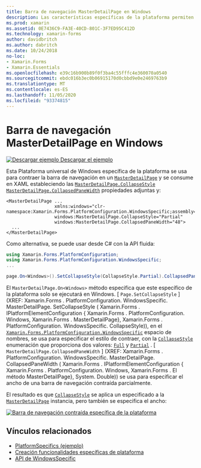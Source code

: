 ```yaml
---
title: Barra de navegación MasterDetailPage en Windows
description: Las características específicas de la plataforma permiten consumir funcionalidad que solo está disponible en una plataforma específica, sin necesidad de implementar representadores o efectos personalizados. En este artículo se explica cómo consumir la plataforma específica de Windows que contrae la barra de navegación en un MasterDetailPage.
ms.prod: xamarin
ms.assetid: 0E7436C9-FA3E-40CD-801C-3F7ED95C412D
ms.technology: xamarin-forms
author: davidbritch
ms.author: dabritch
ms.date: 10/24/2018
no-loc:
- Xamarin.Forms
- Xamarin.Essentials
ms.openlocfilehash: e39c16b900b89f0f3ba4c55fffc4e360070a0540
ms.sourcegitcommit: ebdc016b3ec0b06915170d0cbbd9e0e2469763b9
ms.translationtype: MT
ms.contentlocale: es-ES
ms.lasthandoff: 11/05/2020
ms.locfileid: "93374815"
---
```

# <a name="masterdetailpage-navigation-bar-on-windows"></a>Barra de navegación MasterDetailPage en Windows

[![Descargar ejemplo](~/media/shared/download.png) Descargar el ejemplo](/samples/xamarin/xamarin-forms-samples/userinterface-platformspecifics)

Esta Plataforma universal de Windows específica de la plataforma se usa para contraer la barra de navegación en un [`MasterDetailPage`](xref:Xamarin.Forms.MasterDetailPage) y se consume en XAML estableciendo las [`MasterDetailPage.CollapseStyle`](xref:Xamarin.Forms.PlatformConfiguration.WindowsSpecific.MasterDetailPage.CollapseStyleProperty) [`MasterDetailPage.CollapsedPaneWidth`](xref:Xamarin.Forms.PlatformConfiguration.WindowsSpecific.MasterDetailPage.CollapsedPaneWidthProperty) propiedades adjuntas y:

```xaml
<MasterDetailPage ...
                  xmlns:windows="clr-namespace:Xamarin.Forms.PlatformConfiguration.WindowsSpecific;assembly=Xamarin.Forms.Core"
                  windows:MasterDetailPage.CollapseStyle="Partial"
                  windows:MasterDetailPage.CollapsedPaneWidth="48">
  ...
</MasterDetailPage>

```

Como alternativa, se puede usar desde C# con la API fluida:

```csharp
using Xamarin.Forms.PlatformConfiguration;
using Xamarin.Forms.PlatformConfiguration.WindowsSpecific;
...

page.On<Windows>().SetCollapseStyle(CollapseStyle.Partial).CollapsedPaneWidth(148);
```

El `MasterDetailPage.On<Windows>` método especifica que este específico de la plataforma solo se ejecutará en Windows. [ `Page.SetCollapseStyle` ] (XREF: Xamarin.Forms . PlatformConfiguration. WindowsSpecific. MasterDetailPage. SetCollapseStyle ( Xamarin.Forms . IPlatformElementConfiguration { Xamarin.Forms . PlatformConfiguration. Windows, Xamarin.Forms . MasterDetailPage}, Xamarin.Forms . PlatformConfiguration. WindowsSpecific. CollapseStyle)), en el [`Xamarin.Forms.PlatformConfiguration.WindowsSpecific`](xref:Xamarin.Forms.PlatformConfiguration.WindowsSpecific) espacio de nombres, se usa para especificar el estilo de contraer, con la [`CollapseStyle`](xref:Xamarin.Forms.PlatformConfiguration.WindowsSpecific.CollapseStyle) enumeración que proporciona dos valores: [`Full`](xref:Xamarin.Forms.PlatformConfiguration.WindowsSpecific.CollapseStyle.Full) y [`Partial`](xref:Xamarin.Forms.PlatformConfiguration.WindowsSpecific.CollapseStyle.Partial) . [ `MasterDetailPage.CollapsedPaneWidth` ] (XREF: Xamarin.Forms . PlatformConfiguration. WindowsSpecific. MasterDetailPage. CollapsedPaneWidth ( Xamarin.Forms . IPlatformElementConfiguration { Xamarin.Forms . PlatformConfiguration. Windows, Xamarin.Forms . El método MasterDetailPage}, System. Double)) se usa para especificar el ancho de una barra de navegación contraída parcialmente.

El resultado es que [`CollapseStyle`](xref:Xamarin.Forms.PlatformConfiguration.WindowsSpecific.CollapseStyle) se aplica un especificado a la [`MasterDetailPage`](xref:Xamarin.Forms.MasterDetailPage) instancia, pero también se especifica el ancho:

[![Barra de navegación contraída específica de la plataforma](masterdetailpage-navigation-bar-images/collapsed-navigation-bar.png)](masterdetailpage-navigation-bar-images/collapsed-navigation-bar-large.png#lightbox "Barra de navegación contraída Platform-Specific")

## <a name="related-links"></a>Vínculos relacionados

- [PlatformSpecifics (ejemplo)](/samples/xamarin/xamarin-forms-samples/userinterface-platformspecifics)
- [Creación funcionalidades específicas de plataforma](~/xamarin-forms/platform/platform-specifics/index.md#creating-platform-specifics)
- [API de WindowsSpecific](xref:Xamarin.Forms.PlatformConfiguration.WindowsSpecific)
